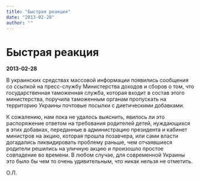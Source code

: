 ```yaml
---
title: "Быстрая реакция"
date: "2013-02-28"
author: ""
---
```


# Быстрая реакция

**2013-02-28** 

В украинских средствах массовой информации появились сообщения со ссылкой на пресс-службу Министерства доходов и сборов о том, что государственная таможенная служба, которая входит в состав этого министерства, поручила таможенным органам  пропускать на территорию Украины почтовые посылки с диетическими добавками.

К сожалению, нам пока не удалось выяснить, явилось ли это распоряжение ответом на требования родителей детей, нуждающихся в этих добавках, переданные в администрацию президента и кабинет министров на акцию, которая прошла позавчера, или сами власти догадались ликвидировать проблему раньше, чем отчаявшиеся родители решились на уличную акцию и произошло простое совпадение во времени. В любом случае, для современной Украины это было бы чем то очень удивительным, что никак нельзя не отметить.

О.Л.